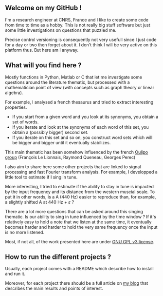 
## Welcome on my GitHub !

I'm a research engineer at CNRS, France and I like to create some code from time to time as a hobby.
This is not really big stuff software but just some little investigations on questions that puzzled me.

Precise control versioning is consequently not very usefull since I just code for a day or two then forget about it. I don't think I will be very active on this platform thus. But here am I anyway.


## What will you find here ?

Mostly functions in Python, Matlab or C that let me investigate some questions around the literature thematic, but processed with a mathematician point of view (with concepts such as graph theory or linear algebra).

For example, I analysed a french thesaurus and tried to extract interesting properties.
- If you start from a given word and you look at its synonyms, you obtain a set of words.
- If you iterate and look at the synonyms of each word of this set, you obtain a (possibly bigger) second set.
- If you iterate on this set and so on, you construct word sets which will be bigger and bigger until it eventually stabilizes.

This main thematic has been somehow influenced by the french [Oulipo group](https://www.oulipo.net/) (François Le Lionnais, Raymond Queneau, Georges Perec)

I also aim to share here some other projects that are linked to signal processing and fast Fourier transform analysis.
For example, I developped a little tool to estimate if I sing in tune.

More interesting, I tried to estimate if the ability to stay in tune is impacted by the input frequency and its distance from the western muscial scale.
To put it in other words, is a A (440 Hz) easier to reproduce than, for example, a slightly shifted A at 440 Hz + $\varepsilon$ ?

There are a lot more questions that can be asked around this singing thematic. Is our ability to sing in tune influenced by the time window ?
If it's relatively easy to hold a note that we listen at the same time, it eventually becomes harder and harder to hold the very same frequency once the input is no more listened.

Most, if not all, of the work presented here are under [GNU GPL v3 license](https://www.gnu.org/licenses/gpl-3.0.html).


## How to run the different projects ?

Usually, each project comes with a README which describe how to install and run it.

Moreover, for each project there should be a full article on [my blog](http://donutblog.fr) that describes the main results and points of interest.

<!---
DonutMan06/DonutMan06 is a ✨ special ✨ repository because its `README.md` (this file) appears on your GitHub profile.
You can click the Preview link to take a look at your changes.
--->
